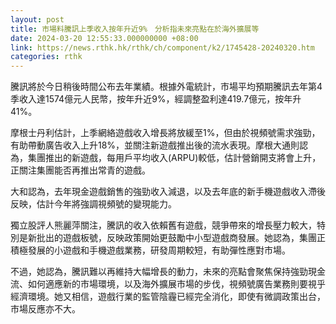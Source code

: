 ```yaml
---
layout: post
title: 市場料騰訊上季收入按年升近9%　分析指未來亮點在於海外擴展等
date: 2024-03-20 12:55:33.000000000 +08:00
link: https://news.rthk.hk/rthk/ch/component/k2/1745428-20240320.htm
categories: rthk
---
```


騰訊將於今日稍後時間公布去年業績。根據外電統計，市場平均預期騰訊去年第4季收入達1574億元人民幣，按年升近9%，經調整盈利達419.7億元，按年升41%。

摩根士丹利估計，上季網絡遊戲收入增長將放緩至1%，但由於視頻號需求強勁，有助帶動廣告收入上升18%，並關注新遊戲推出後的流水表現。摩根大通則認為，集團推出的新遊戲，每用戶平均收入(ARPU)較低，估計營銷開支將會上升，正關注集團能否再推出常青的遊戲。

大和認為，去年現金遊戲銷售的強勁收入減退，以及去年底的新手機遊戲收入滯後反映，估計今年將強調視頻號的變現能力。

獨立股評人熊麗萍關注，騰訊的收入依賴舊有遊戲，競爭帶來的增長壓力較大，特別是新批出的遊戲板號，反映政策開始更鼓勵中小型遊戲商發展。她認為，集團正積極發展的小遊戲和手機遊戲業務，研發周期較短，有助彈性應對市場。

不過，她認為，騰訊難以再維持大幅增長的動力，未來的亮點會聚焦保持強勁現金流、如何適應新的市場環境，以及海外擴展市場的步伐，視頻號廣告業務則要視乎經濟環境。她又相信，遊戲行業的監管陰霾已經完全消化，即使有微調政策出台，市場反應亦不大。
